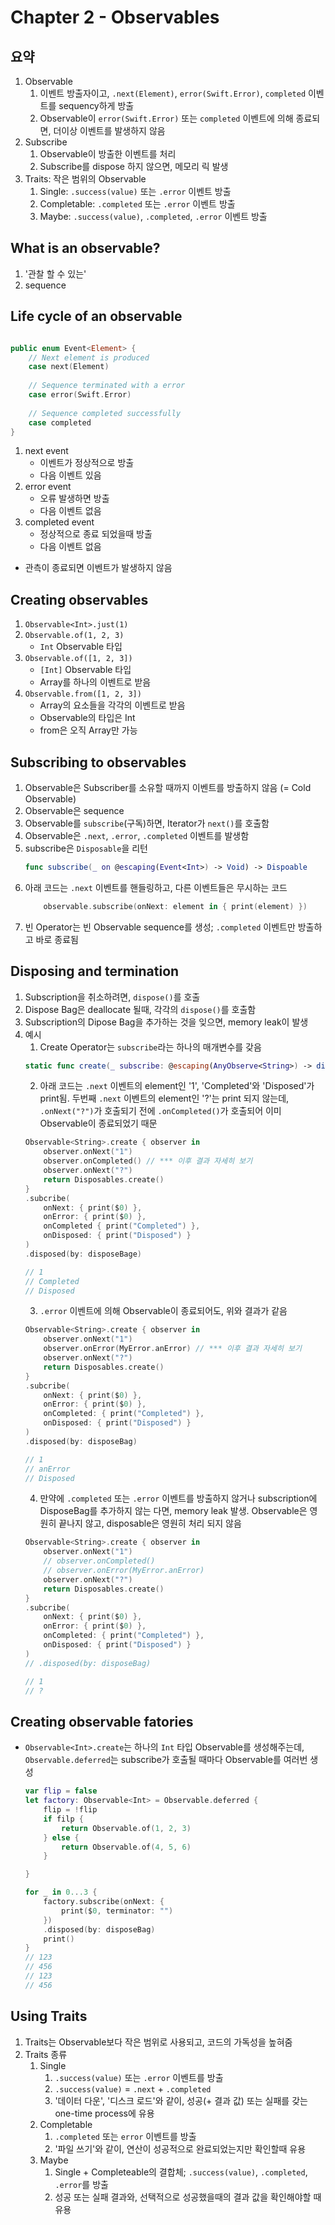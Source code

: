 # Chapter 2 - Observables
## 요약
1) Observable
	1) 이벤트 방출자이고, `.next(Element)`, `error(Swift.Error)`, `completed` 이벤트를 sequency하게 방출
	2) Observable이 `error(Swift.Error)` 또는 `completed` 이벤트에 의해 종료되면, 더이상 이벤트를 발생하지 않음
2) Subscribe
	1) Observable이 방출한 이벤트를 처리
	2) Subscribe를 dispose 하지 않으면, 메모리 릭 발생
3) Traits: 작은 범위의 Observable
	1) Single: `.success(value)` 또는 `.error` 이벤트 방출
    2) Completable: `.completed` 또는 `.error` 이벤트 방출
    3) Maybe: `.success(value)`, `.completed`, `.error` 이벤트 방출

## What is an observable?
1) '관찰 할 수 있는'
2) sequence

## Life cycle of an observable
```swift

public enum Event<Element> {
	// Next element is produced
    case next(Element)
    
    // Sequence terminated with a error
    case error(Swift.Error)
    
    // Sequence completed successfully
    case completed
}

```

1) next event
	- 이벤트가 정상적으로 방출
	- 다음 이벤트 있음
2) error event
	- 오류 발생하면 방출
	- 다음 이벤트 없음
3) completed event
	- 정상적으로 종료 되었을때 방출
	- 다음 이벤트 없음
+ 관측이 종료되면 이벤트가 발생하지 않음

## Creating observables
1) `Observable<Int>.just(1)`
2) `Observable.of(1, 2, 3)`
	- `Int` Observable 타입
3) `Observable.of([1, 2, 3])`
	- `[Int]` Observable 타입
	- Array를 하나의 이벤트로 받음
4) `Observable.from([1, 2, 3])`
	- Array의 요소들을 각각의 이벤트로 받음
	- Observable의 타입은 Int
	- from은 오직 Array만 가능

## Subscribing to observables
1) Observable은 Subscriber를 소유할 때까지 이벤트를 방출하지 않음 (= Cold Observable)
2) Observable은 sequence
3) Observable를 `subscribe`(구독)하면, Iterator가 `next()`를 호출함
4) Observable은 `.next`, `.error`, `.completed` 이벤트를 발생함
5) subscribe은 `Disposable`을 리턴
	```swift
    func subscribe(_ on @escaping(Event<Int>) -> Void) -> Dispoable
    ```
6) 아래 코드는 `.next` 이벤트를 핸들링하고, 다른 이벤트들은 무시하는 코드
	```swift
    	observable.subscribe(onNext: element in { print(element) })
	```
7) 빈 Operator는 빈 Observable sequence를 생성; `.completed` 이벤트만 방출하고 바로 종료됨

## Disposing and termination
1) Subscription을 취소하려면, `dispose()`를 호출
2) Dispose Bag은 deallocate 될때, 각각의 `dispose()`를 호출함
3) Subscription의 Dipose Bag을 추가하는 것을 잊으면, memory leak이 발생
4) 예시
	1) Create Operator는 `subscribe`라는 하나의 매개변수를 갖음
	```swift
    static func create(_ subscribe: @escaping(AnyObserve<String>) -> disposable) -> Observable<String> 
    ```
    2) 아래 코드는 `.next` 이벤트의 element인 '1', 'Completed'와 'Disposed'가 print됨. 두번째 `.next` 이벤트의 element인 '?'는 print 되지 않는데, `.onNext("?")`가 호출되기 전에 `.onCompleted()`가 호출되어 이미 Observable이 종료되었기 때문
    ```swift
    Observable<String>.create { observer in
		observer.onNext("1")
		observer.onCompleted() // *** 이후 결과 자세히 보기
        observer.onNext("?")
        return Disposables.create()
	}
    .subcribe(
    	onNext: { print($0) },
        onError: { print($0) },
        onCompleted { print("Completed") },
        onDisposed: { print("Disposed") }
    )
    .disposed(by: disposeBage)
    
    // 1
    // Completed
    // Disposed
    ```
    3) `.error` 이벤트에 의해 Observable이 종료되어도, 위와 결과가 같음
    ```swift
    Observable<String>.create { observer in
		observer.onNext("1")
		observer.onError(MyError.anError) // *** 이후 결과 자세히 보기
		observer.onNext("?")
		return Disposables.create()
	}
	.subcribe(
    	onNext: { print($0) },
        onError: { print($0) },
        onCompleted: { print("Completed") },
        onDisposed: { print("Disposed") }
	)
	.disposed(by: disposeBag)

	// 1
	// anError
	// Disposed
    ```
    4) 만약에 `.completed` 또는 `.error` 이벤트를 방출하지 않거나 subscription에 DisposeBag를 추가하지 않는 다면, memory leak 발생. Observable은 영원히 끝나지 않고, disposable은 영원히 처리 되지 않음
    ```swift
    Observable<String>.create { observer in
    	observer.onNext("1")
    	// observer.onCompleted()
    	// observer.onError(MyError.anError)
    	observer.onNext("?")
    	return Disposables.create()
    }
    .subcribe(
    	onNext: { print($0) },
    	onError: { print($0) },
    	onCompleted: { print("Completed") },
    	onDisposed: { print("Disposed") }
    )
    // .disposed(by: disposeBag)
    
    // 1
    // ?
    ```
    
## Creating observable fatories
- `Observable<Int>.create`는 하나의 `Int` 타입 Observable를 생성해주는데, `Observable.deferred`는 subscribe가 호출될 때마다 Observable를 여러번 생성
    ```swift
    var flip = false
    let factory: Observable<Int> = Observable.deferred {
    	flip = !flip
        if filp {
        	return Observable.of(1, 2, 3)
        } else {
        	return Observable.of(4, 5, 6)
        }
 
    }
    
    for _ in 0...3 {
    	factory.subscribe(onNext: {
        	print($0, terminator: "")
        })
        .disposed(by: disposeBag)
        print()
    }
    // 123
    // 456
    // 123
    // 456
    ```
    
## Using Traits
1) Traits는 Observable보다 작은 범위로 사용되고, 코드의 가독성을 높혀줌
2) Traits 종류
	1) Single
		1) `.success(value)` 또는 `.error` 이벤트를 방출
		2) `.success(value)` = `.next` + `.completed`
		3) '데이터 다운', '디스크 로드'와 같이, 성공(+ 결과 값) 또는 실패를 갖는 one-time process에 유용
	2) Completable
    	1) `.completed` 또는 `error` 이벤트를 방출
        2) '파일 쓰기'와 같이, 연산이 성공적으로 완료되었는지만 확인할때 유용
	3) Maybe  
		1) Single + Completeable의 결합체; `.success(value)`, `.completed`, `.error`를 방출
        2) 성공 또는 실패 결과와, 선택적으로 성공했을때의 결과 값을 확인해야할 때 유용